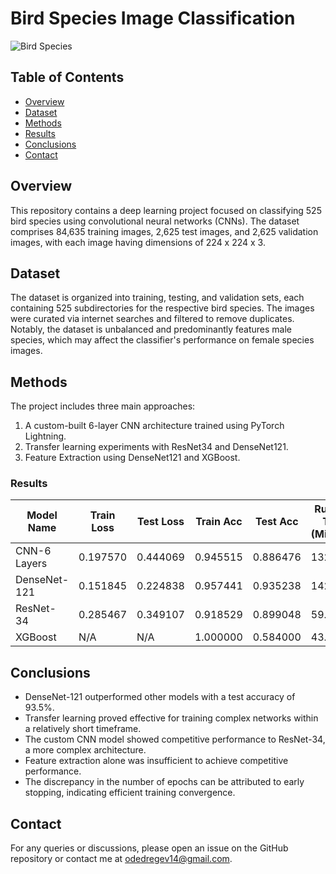 # Bird Species Image Classification
![Bird Species](https://github.com/OdedReg/Birds-Classification/blob/main/Birds.jpg)

## Table of Contents
- [Overview](#overview)
- [Dataset](#dataset)
- [Methods](#methods)
- [Results](#results)
- [Conclusions](#conclusions)
- [Contact](#contact)
  
## Overview
This repository contains a deep learning project focused on classifying 525 bird species using convolutional neural networks (CNNs). The dataset comprises 84,635 training images, 2,625 test images, and 2,625 validation images, with each image having dimensions of 224 x 224 x 3.

## Dataset
The dataset is organized into training, testing, and validation sets, each containing 525 subdirectories for the respective bird species. The images were curated via internet searches and filtered to remove duplicates. Notably, the dataset is unbalanced and predominantly features male species, which may affect the classifier's performance on female species images.

## Methods
The project includes three main approaches:
1. A custom-built 6-layer CNN architecture trained using PyTorch Lightning.
2. Transfer learning experiments with ResNet34 and DenseNet121.
3. Feature Extraction using DenseNet121 and XGBoost.

### Results
| Model Name      | Train Loss | Test Loss | Train Acc | Test Acc | Running Time (Minutes) | Epochs |
|-----------------|------------|-----------|-----------|----------|------------------------|--------|
| CNN-6 Layers    | 0.197570   | 0.444069  | 0.945515  | 0.886476 | 132.639                | 20     |
| DenseNet-121    | 0.151845   | 0.224838  | 0.957441  | 0.935238 | 142.300                | 17     |
| ResNet-34       | 0.285467   | 0.349107  | 0.918529  | 0.899048 | 59.407                 | 13     |
| XGBoost         | N/A        | N/A       | 1.000000  | 0.584000 | 43.441                 | N/A    |

## Conclusions
- DenseNet-121 outperformed other models with a test accuracy of 93.5%.
- Transfer learning proved effective for training complex networks  within a relatively short timeframe.
- The custom CNN model showed competitive performance to ResNet-34, a more complex architecture.
- Feature extraction alone was insufficient to achieve competitive performance.
- The discrepancy in the number of epochs can be attributed to early stopping, indicating efficient training convergence.

## Contact
For any queries or discussions, please open an issue on the GitHub repository or contact me at odedregev14@gmail.com.
